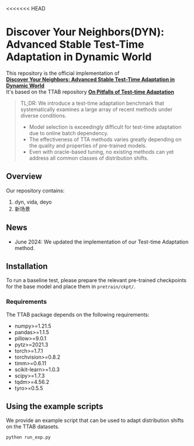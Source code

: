 <<<<<<< HEAD
# Discover Your Neighbors(DYN): Advanced Stable Test-Time Adaptation in Dynamic World

This repository is the official implementation of
<br>
**[Discover Your Neighbors: Advanced Stable Test-Time Adaptation in Dynamic World]()**
<br> 
It's based on the TTAB repository **[On Pitfalls of Test-time Adaptation](https://github.com/LINs-lab/ttab)**


> TL;DR: We introduce a test-time adaptation benchmark that systematically examines a large array of recent methods under diverse conditions. 
> - Model selection is exceedingly difficult for test-time adaptation due to online batch dependency.
> - The effectiveness of TTA methods varies greatly depending on the quality and properties of pre-trained models.
> - Even with oracle-based tuning, no existing methods can yet address all common classes of distribution shifts.


## Overview

Our repository contains:
1. dyn, vida, deyo
2. 新场景


## News

- June 2024: We updated the implementation of our Test-time Adaptation method.



## Installation
To run a baseline test, please prepare the relevant pre-trained checkpoints for the base model and place them in `pretrain/ckpt/`.
### Requirements
The TTAB package depends on the following requirements:

- numpy>=1.21.5
- pandas>=1.1.5
- pillow>=9.0.1
- pytz>=2021.3
- torch>=1.7.1
- torchvision>=0.8.2
- timm>=0.6.11
- scikit-learn>=1.0.3
- scipy>=1.7.3
- tqdm>=4.56.2
- tyro>=0.5.5



## Using the example scripts
We provide an example script that can be used to adapt distribution shifts on the TTAB datasets. 

```bash
python run_exp.py
```





